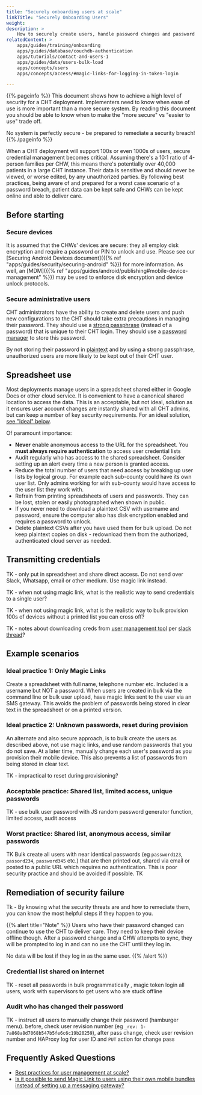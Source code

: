 ```yaml
---
title: "Securely onboarding users at scale"
linkTitle: "Securely Onboarding Users"
weight:
description: >
    How to securely create users, handle password changes and password breaches
relatedContent: >
    apps/guides/training/onboarding
    apps/guides/database/couchdb-authentication
    apps/tutorials/contact-and-users-1
    apps/guides/data/users-bulk-load
    apps/concepts/users
    apps/concepts/access/#magic-links-for-logging-in-token-login

---
```


{{% pageinfo %}}
This document shows how to achieve a high level of security for a CHT deployment. Implementers need to know when ease of use is more important than a more secure system. By reading this document you should be able to know when to make the "more secure" vs "easier to use" trade off. 

No system is perfectly secure - be prepared to remediate a security breach!
{{% /pageinfo %}}

When a CHT deployment will support 100s or even 1000s of users, secure credential management becomes critical. Assuming there's a 10:1 ratio of 4-person families per CHW, this means there's potentially over 40,000 patients in a large CHT instance. Their data is sensitive and should never be viewed, or worse edited, by any unauthorized parties. By following best practices, being aware of and prepared for a worst case scenario of a password breach, patient data can be kept safe and CHWs can be kept online and able to deliver care.

## Before starting

### Secure devices

It is assumed that the CHWs' devices are secure: they all employ disk encryption and require a password or PIN to unlock and use. Please see our [Securing Android Devices document]({{% ref "apps/guides/security/securing-android" %}}) for more information. As well, an [MDM]({{% ref "apps/guides/android/publishing#mobile-device-management" %}}) may be used to enforce disk encryption and device unlock protocols.

### Secure administrative users

CHT administrators have the ability to create and delete users and push new configurations to the CHT should take extra precautions in managing their password. They should use a [strong passphrase](https://en.wikipedia.org/wiki/Passphrase) (instead of a password) that is unique to their CHT login. They should use a [password manager](https://en.wikipedia.org/wiki/Password_manager) to store this password. 

By not storing their password in [plaintext](https://en.wikipedia.org/wiki/Plaintext) and by using a strong passphrase, unauthorized users are more likely to be kept out of their CHT user. 

## Spreadsheet use

Most deployments manage users in a spreadsheet shared either in Google Docs or other cloud service. It is convenient to have a canonical shared location to access the data. This is an acceptable, but not ideal, solution as it ensures user account changes are instantly shared with all CHT admins, but can keep a number of key security requirements. For an ideal solution, [see "Ideal" below](#ideal-1-only-magic-links).

Of paramount importance:

* **Never** enable anonymous access to the URL for the spreadsheet. You **must always require authentication** to access user credential lists
* Audit regularly who has access to the shared spreadsheet. Consider setting up an alert every time a new person is granted access.
* Reduce the total number of users that need access by breaking up user lists by logical group. For example each sub-county could have its own user list. Only admins working for with sub-county would have access to the user list they work with.
* Refrain from printing spreadsheets of users and passwords. They can be lost, stolen or easily photographed when shown in public.
* If you never need to download a plaintext CSV with username and password, ensure the computer also has disk encryption enabled and requires a password to unlock.
* Delete plaintext CSVs after you have used them for bulk upload. Do not keep plaintext copies on disk - redownload them from the authorized, authenticated cloud server as needed.

## Transmitting credentials

TK - only put in spreadsheet and share direct access. Do not send over Slack, Whatsapp, email or other medium. Use magic link instead.

TK - when not using magic link, what is the realistic way to send credentials to a single user? 

TK - when not using magic link, what is the realistic way to bulk provision 100s of devices without a printed list you can cross off? 

TK - notes about downloading creds from [user management tool](https://github.com/medic/cht-user-management/) per [slack thread](https://medic.slack.com/archives/CHYAGKHN2/p1706744894943699?thread_ts=1706728984.849139&cid=CHYAGKHN2)? 

## Example scenarios

### Ideal practice 1: Only Magic Links

Create a spreadsheet with full name, telephone number etc. Included is a username but NOT a password. When users are created in bulk via the command line or bulk user upload, have magic links sent to the user via an SMS gateway. This avoids the problem of passwords being stored in clear text in the spreadsheet or on a printed version.

### Ideal practice 2: Unknown passwords, reset during provision

An alternate and also secure approach, is to bulk create the users as described above, not use magic links, and use random passwords that you do not save. At a later time, manually change each user's password as you provision their mobile device. This also prevents a list of passwords from being stored in clear text.

TK - impractical to reset during provisioning? 

### Acceptable practice: Shared list, limited access, unique passwords

TK - use bulk user password with JS random password generator function, limited access, audit access

### Worst practice: Shared list, anonymous access, similar passwords

TK Bulk create all users with near identical passwords (eg `password123`, `passord234`, `password345` etc.) that are then printed out, shared via email or posted to a public URL which requires no authentication. This is poor security practice and should be avoided if possible. TK

## Remediation of security failure

Tk - By knowing what the security threats are and how to remediate them, you can know the most helpful steps if they happen to you. 

{{% alert title="Note" %}}
Users who have their password changed can continue to use the CHT to deliver care.  They need to keep their device offline though. After a password change and a CHW attempts to sync, they will be prompted to log in and can no use the CHT until they log in.

No data will be lost if they log in as the same user.
{{% /alert %}}

### Credential list shared on internet

TK - reset all passwords in bulk programmatically , magic token login all users, work with supervisors to get users who are stuck offline

### Audit who has changed their password

TK - instruct all users to manually change their password (hamburger menu). before, check user revision number (eg `_rev: 1-7a868a8d7068b547b5fe6c6c19b20259`), after pass change, check user revision number and HAProxy log for user ID and `PUT` action for change pass

## Frequently Asked Questions

- [Best practices for user management at scale?](https://forum.communityhealthtoolkit.org/t/best-practices-for-user-management-at-scale/1668/1)
- [Is it possible to send Magic Link to users using their own mobile bundles instead of setting up a messaging gateway?](https://forum.communityhealthtoolkit.org/t/send-magic-link-via-mobile-bundle/2760/2)
